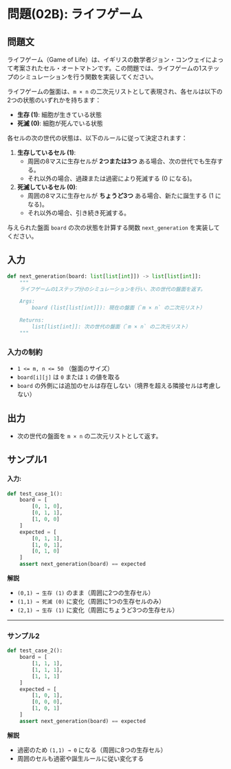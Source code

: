 # 問題(02B): ライフゲーム

## 問題文

ライフゲーム（Game of Life）は、イギリスの数学者ジョン・コンウェイによって考案されたセル・オートマトンです。この問題では、ライフゲームの1ステップのシミュレーションを行う関数を実装してください。

ライフゲームの盤面は、`m × n` の二次元リストとして表現され、各セルは以下の2つの状態のいずれかを持ちます：
- **生存 (1)**: 細胞が生きている状態
- **死滅 (0)**: 細胞が死んでいる状態

各セルの次の世代の状態は、以下のルールに従って決定されます：
1. **生存しているセル (1)**:
   - 周囲の8マスに生存セルが **2つまたは3つ** ある場合、次の世代でも生存する。
   - それ以外の場合、過疎または過密により死滅する (0 になる)。
2. **死滅しているセル (0)**:
   - 周囲の8マスに生存セルが **ちょうど3つ** ある場合、新たに誕生する (1 になる)。
   - それ以外の場合、引き続き死滅する。

与えられた盤面 `board` の次の状態を計算する関数 `next_generation` を実装してください。


## 入力

```python
def next_generation(board: list[list[int]]) -> list[list[int]]:
    """
    ライフゲームの1ステップ分のシミュレーションを行い、次の世代の盤面を返す。

    Args:
        board (list[list[int]]): 現在の盤面（`m × n` の二次元リスト）

    Returns:
        list[list[int]]: 次の世代の盤面（`m × n` の二次元リスト）
    """
```

### 入力の制約
- `1 <= m, n <= 50` （盤面のサイズ）
- `board[i][j]` は `0` または `1` の値を取る
- `board` の外側には追加のセルは存在しない（境界を超える隣接セルは考慮しない）


## 出力
- 次の世代の盤面を `m × n` の二次元リストとして返す。

## サンプル1

#### 入力:
```python
def test_case_1():
    board = [
        [0, 1, 0],
        [0, 1, 1],
        [1, 0, 0]
    ]
    expected = [
        [0, 1, 1],
        [1, 0, 1],
        [0, 1, 0]
    ]
    assert next_generation(board) == expected
```

**解説**
- `(0,1) → 生存 (1)` のまま（周囲に2つの生存セル）
- `(1,1) → 死滅 (0)` に変化（周囲に1つの生存セルのみ）
- `(2,1) → 生存 (1)` に変化（周囲にちょうど3つの生存セル）

---

### サンプル2

```python
def test_case_2():
    board = [
        [1, 1, 1],
        [1, 1, 1],
        [1, 1, 1]
    ]
    expected = [
        [1, 0, 1],
        [0, 0, 0],
        [1, 0, 1]
    ]
    assert next_generation(board) == expected
```

**解説**
- 過密のため `(1,1) → 0` になる（周囲に8つの生存セル）
- 周囲のセルも過密や誕生ルールに従い変化する
